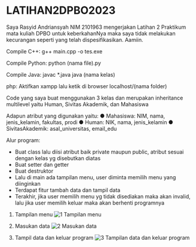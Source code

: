 # LATIHAN2DPBO2023

Saya Rasyid Andriansyah NIM 2101963 mengerjakan Latihan 2 Praktikum mata kuliah DPBO untuk keberkahanNya maka saya tidak melakukan kecurangan seperti yang telah dispesifikasikan. Aamiin.

Compile C++: g++ main.cpp -o tes.exe

Compile Python: python (nama file).py

Compile Java: javac *.java java (nama kelas)

php: Aktifkan xampp lalu ketik di browser localhost/(nama folder)

Code yang saya buat menggunakan 3 kelas dan merupakan inheritance multilevel yaitu Human, Sivitas Akademik, dan Mahasiswa

Adapun atribut yang digunakan yaitu:
● Mahasiswa: NIM, nama, jenis_kelamin, fakultas, prodi
● Human: NIK, nama, jenis_kelamin
● SivitasAkademik: asal_universitas, email_edu

Alur program:
- Buat class lalu diisi atribut baik private maupun public, atribut sesuai dengan kelas yg disebutkan diatas
- Buat setter dan getter
- Buat destruktor
- Lalu di main ada tampilan menu, user diminta memilih menu yang diinginkan
- Terdapat fitur tambah data dan tampil data
- Terakhir, jika user memilih menu yg tidak disediakan maka akan invalid, lalu jika user memilih keluar maka akan berhenti programnya

1. Tampilan menu
![1  Tampilan menu](https://user-images.githubusercontent.com/100756215/218926194-5dba6e66-1ab3-423c-b9f3-2ff309670c39.png)

2. Masukan data
![2  Masukan data](https://user-images.githubusercontent.com/100756215/218926278-c131660e-4b65-490b-8084-0bbb2fe6a1fa.png)

3. Tampil data dan keluar program
![3  Tampilan data dan keluar program](https://user-images.githubusercontent.com/100756215/218926352-96274e81-f2a1-4937-beca-85687cbf8dcb.png)

